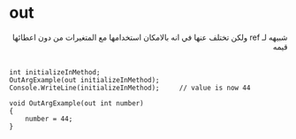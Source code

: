# out
<div dir=rtl>
شبيهه لـ ref ولكن تختلف عنها في انه بالامكان استخدامها مع المتغيرات من دون اعطائها قيمه

</div>
<br>

```
int initializeInMethod;
OutArgExample(out initializeInMethod);
Console.WriteLine(initializeInMethod);     // value is now 44

void OutArgExample(out int number)
{
    number = 44;
}
```
